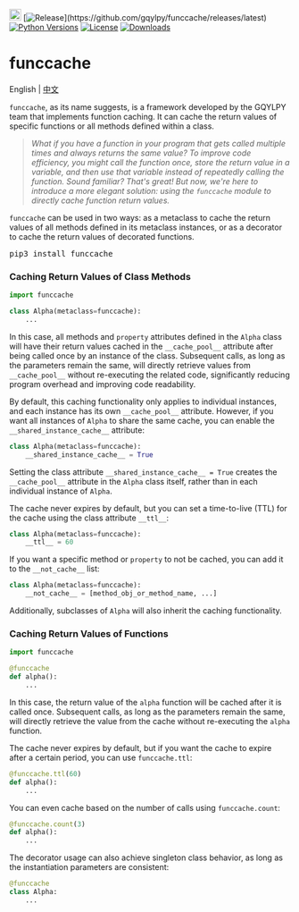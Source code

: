 [<img alt="LOGO" src="http://www.gqylpy.com/static/img/favicon.ico" height="21" width="21"/>](http://www.gqylpy.com)
[![Release](https://img.shields.io/github/release/gqylpy/funccache.svg?style=flat-square")](https://github.com/gqylpy/funccache/releases/latest)
[![Python Versions](https://img.shields.io/pypi/pyversions/funccache)](https://pypi.org/project/funccache)
[![License](https://img.shields.io/pypi/l/funccache)](https://github.com/gqylpy/funccache/blob/master/LICENSE)
[![Downloads](https://static.pepy.tech/badge/funccache)](https://pepy.tech/project/funccache)

# funccache
English | [中文](https://github.com/gqylpy/funccache/blob/master/README_CN.md)

`funccache`, as its name suggests, is a framework developed by the GQYLPY team that implements function caching. It can cache the return values of specific functions or all methods defined within a class.

> _What if you have a function in your program that gets called multiple times and always returns the same value? To improve code efficiency, you might call the function once, store the return value in a variable, and then use that variable instead of repeatedly calling the function. Sound familiar? That's great! But now, we're here to introduce a more elegant solution: using the `funccache` module to directly cache function return values._

`funccache` can be used in two ways: as a metaclass to cache the return values of all methods defined in its metaclass instances, or as a decorator to cache the return values of decorated functions.

<kbd>pip3 install funccache</kbd>

### Caching Return Values of Class Methods

```python
import funccache

class Alpha(metaclass=funccache):
    ...
```
In this case, all methods and `property` attributes defined in the `Alpha` class will have their return values cached in the `__cache_pool__` attribute after being called once by an instance of the class. Subsequent calls, as long as the parameters remain the same, will directly retrieve values from `__cache_pool__` without re-executing the related code, significantly reducing program overhead and improving code readability.

By default, this caching functionality only applies to individual instances, and each instance has its own `__cache_pool__` attribute. However, if you want all instances of `Alpha` to share the same cache, you can enable the `__shared_instance_cache__` attribute:
```python
class Alpha(metaclass=funccache):
    __shared_instance_cache__ = True
```
Setting the class attribute `__shared_instance_cache__ = True` creates the `__cache_pool__` attribute in the `Alpha` class itself, rather than in each individual instance of `Alpha`.

The cache never expires by default, but you can set a time-to-live (TTL) for the cache using the class attribute `__ttl__`:
```python
class Alpha(metaclass=funccache):
    __ttl__ = 60
```

If you want a specific method or `property` to not be cached, you can add it to the `__not_cache__` list:

```python
class Alpha(metaclass=funccache):
    __not_cache__ = [method_obj_or_method_name, ...]
```
Additionally, subclasses of `Alpha` will also inherit the caching functionality.

### Caching Return Values of Functions

```python
import funccache

@funccache
def alpha():
    ...
```
In this case, the return value of the `alpha` function will be cached after it is called once. Subsequent calls, as long as the parameters remain the same, will directly retrieve the value from the cache without re-executing the `alpha` function.

The cache never expires by default, but if you want the cache to expire after a certain period, you can use `funccache.ttl`:
```python
@funccache.ttl(60)
def alpha():
    ...
```

You can even cache based on the number of calls using `funccache.count`:
```python
@funccache.count(3)
def alpha():
    ...
```

The decorator usage can also achieve singleton class behavior, as long as the instantiation parameters are consistent:
```python
@funccache
class Alpha:
    ...
```
